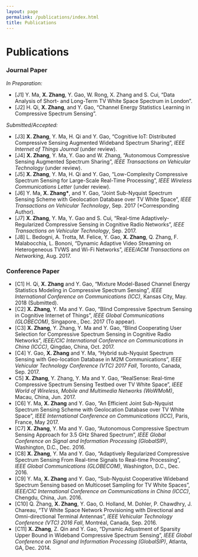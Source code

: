 ```yaml
---
layout: page
permalink: /publications/index.html
title: Publications
---
```

# Publications

### Journal Paper
_In Preparation:_
- [J1] Y. Ma, **X. Zhang**, Y. Gao, W. Rong, X. Zhang and S. Cui, “Data Analysis of Short- and Long-Term
TV White Space Spectrum in London”.
- [J2] H. Qi, **X. Zhang**, and Y. Gao, “Channel Energy Statistics Learning in Compressive Spectrum Sensing”.

_Submitted/Accepted:_
- [J3] **X. Zhang**, Y. Ma, H. Qi and Y. Gao, “Cognitive IoT: Distributed Compressive Sensing Augmented Wideband Spectrum Sharing”, *IEEE Internet of Things Journal* (under review).
- [J4] **X. Zhang**, Y. Ma, Y. Gao and W. Zhang, “Autonomous Compressive Sensing Augmented Spectrum Sharing”, *IEEE Transactions on Vehicular Technology* (under review).
- [J5] **X. Zhang**, Y. Ma, H. Qi and Y. Gao, “Low-Complexity Compressive Spectrum Sensing for Large-Scale Real-Time Processing”, *IEEE Wireless Communications Letter* (under review).
- [J6] Y. Ma, **X. Zhang\***, and Y. Gao, “Joint Sub-Nyquist Spectrum Sensing Scheme with Geolocation Database over TV White Space”, *IEEE Transactions on Vehicular Technology*, Sep. 2017 (*Corresponding Author).
- [J7] **X. Zhang**, Y. Ma, Y. Gao and S. Cui, “Real-time Adaptively-Regularized Compressive Sensing in Cognitive Radio Networks”, *IEEE Transactions on Vehicular Technology*, Sep. 2017.
- [J8] L. Bedogni, A. Trotta, M. Felice, Y. Gao, **X. Zhang**, Q. Zhang, F. Malabocchia, L. Bononi, “Dynamic Adaptive Video Streaming on Heterogeneous TVWS and Wi-Fi Networks”, *IEEE/ACM Transactions on Networking*, Aug. 2017.

### Conference Paper
- [C1] H. Qi, **X. Zhang** and Y. Gao, “Mixture Model-Based Channel Energy Statistics Modeling in Compressive Spectrum Sensing”, *IEEE International Conference on Communications (ICC)*, Kansas City, May. 2018 (Submitted).
- [C2] **X. Zhang**, Y. Ma and Y. Gao, “Blind Compressive Spectrum Sensing in Cognitive Internet of Things”, *IEEE Global Communications (GLOBECOM)*, Singapore., Dec. 2017 (To appear).
- [C3] **X. Zhang**, Y. Zhang, Y. Ma and Y. Gao, “Blind Cooperating User Selection for Compressive Spectrum Sensing in Cognitive Radio Networks”, *IEEE/CIC International Conference on Communications in China (ICCC)*, Qingdao, China, Oct. 2017.
- [C4] Y. Gao, **X. Zhang** and Y. Ma, “Hybrid sub-Nyquist Spectrum Sensing with Geo-location Database in M2M Communications”, *IEEE Vehicular Technology Conference (VTC) 2017 Fall*, Toronto, Canada, Sep. 2017.
- C5] **X. Zhang**, Y. Zhang, Y. Ma and Y. Gao, “RealSense: Real-time Compressive Spectrum Sensing Testbed over TV White Space”, *IEEE World of Wireless, Mobile and Multimedia Networks (WoWMoM)*, Macau, China, Jun. 2017.
- [C6] Y. Ma, **X. Zhang** and Y. Gao, “An Efficient Joint Sub-Nyquist Spectrum Sensing Scheme with Geolocation Database over TV White Space”, *IEEE International Conference on Communications (ICC)*, Paris, France, May 2017.
- [C7] **X. Zhang**, Y. Ma and Y. Gao, “Autonomous Compressive Spectrum Sensing Approach for 3.5 GHz Shared Spectrum”, *IEEE Global Conference on Signal and Information Processing (GlobalSIP)*, Washington, D.C., Dec. 2016.
- [C8] **X. Zhang**, Y. Ma and Y. Gao, “Adaptively Regularized Compressive Spectrum Sensing From Real-time Signals to Real-time Processing”, *IEEE Global Communications (GLOBECOM)*, Washington, D.C., Dec. 2016.
- [C9] Y. Ma, **X. Zhang** and Y. Gao, “Sub-Nyquist Cooperative Wideband Spectrum Sensing based on Multicoset Sampling for TV White Spaces”, *IEEE/CIC International Conference on Communications in China (ICCC)*, Chengdu, China, Jun. 2016.
- [C10] Q. Zhang, **X. Zhang**, Y. Gao, O. Holland, M. Dohler, P. Chawdhry, J. Chareau, “TV White Space Network Provisioning with Directional and Omni-directional Terminal Antennas”, *IEEE Vehicular Technology Conference (VTC) 2016 Fall*, Montréal, Canada, Sep. 2016.
- [C11] **X. Zhang**, Z. Qin and Y. Gao, “Dynamic Adjustment of Sparsity Upper Bound in Wideband Compressive Spectrum Sensing”, *IEEE Global Conference on Signal and Information Processing (GlobalSIP)*, Atlanta, GA, Dec. 2014.


